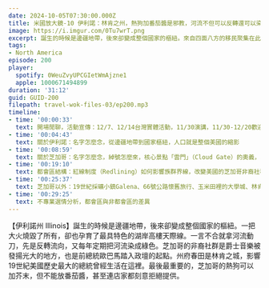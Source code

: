 ```yaml
---
date: 2024-10-05T07:30:00.000Z
title: 米國放大鏡-10 伊利諾：林肯之州，熱狗加番茄醬是邪教，河流不但可以反轉還可以染綠 (ep.200)
image: https://i.imgur.com/0Tu7wrT.png
excerpt: 誕生的時候是邊疆地帶，後來卻變成整個國家的樞紐。來自四面八方的移民聚集在此，讓整個州的人口幾乎就是整個美國的縮影。林肯與歐巴馬，前後兩位具有時代意義的美國總統，都是從這裡踏入政壇。關於這個州的一切，值得我們好好了解！
tags:
- North America
episode: 200
player:
  spotify: 0WeuZvyUPCGIetWmAjzne1
  apple: 1000671494899
duration: '31:12'
guid: GUID-200
filepath: travel-wok-files-03/ep200.mp3
timeline:
- time: '00:00:33'
  text: 開場閒聊，活動宣傳：12/7、12/14台灣實體活動，11/30演講，11/30-12/20歡迎邀約
- time: '00:04:43'
  text: 關於伊利諾：名字怎麼念，從邊疆地帶到國家樞紐，人口就是整個美國的縮影
- time: '00:08:59'
  text: 關於芝加哥：名字怎麼念，綽號怎麼來，核心景點「雲門」（Cloud Gate）的奧義，水流被反轉的芝加哥河，熱狗加番茄醬是邪教
- time: '00:19:10'
  text: 都會區結構：紅線制度（Redlining）如何影響族群界線，改變美國的芝加哥非裔社群：爵士音樂的搖籃、前總統歐巴馬的起家厝
- time: '00:25:37'
  text: 芝加哥以外：19世紀採礦小鎮Galena、66號公路懷舊旅行、玉米田裡的大學城、林肯之城與首府春田（Springfield）
- time: '00:29:25'
  text: 不專業選情分析，都會區與非都會區的差異
---
```

【伊利諾州 Illinois】誕生的時候是邊疆地帶，後來卻變成整個國家的樞紐。一把大火燒毀了所有，卻也孕育了最具特色的湖岸高樓天際線。一言不合就拿河流動刀，先是反轉流向，又每年定期把河流染成綠色。芝加哥的非裔社群是爵士音樂被發揚光大的地方，也是前總統歐巴馬踏入政壇的起點。州府春田是林肯之城，影響19世紀美國歷史最大的總統曾經生活在這裡。最後最重要的，芝加哥的熱狗可以加芥末，但不能放番茄醬，甚至連店家都刻意拒絕提供。
